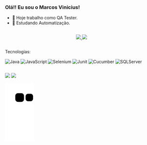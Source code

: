 ### Olá!! Eu sou o Marcos Vinicius!

- 🔭 Hoje trabalho como QA Tester.
- 🌱 Estudando Automatização.

## 

<div align="center">
  <a href="https://github.com/usmarcos">
  <img height="170em" src="https://github-readme-stats.vercel.app/api?username=usmarcos&show_icons=true&theme=dracula&include_all_commits=true&count_private=true"/>
  <img height="170em" src="https://github-readme-stats.vercel.app/api/top-langs/?username=usmarcos&layout=compact&langs_count=7&theme=tokyonight"/>
</div>
  
  ##
  
  <a> Tecnologias: </a>
  <div style="display: inline_block">
  <img align="center" alt="Java" height="30" width="40" src="https://cdn.jsdelivr.net/gh/devicons/devicon/icons/java/java-original.svg">
  <img align="center" alt="JavaScript" height="30" width="40" src="https://cdn.jsdelivr.net/gh/devicons/devicon/icons/javascript/javascript-original.svg">
  <img align="center" alt="Selenium" height="30" width="30" src="https://cdn.discordapp.com/attachments/953746474129321999/953748814827765760/Selenium_Logo.png">
  <img align="center" alt="Junit" height="50" width="40" src="https://cdn.discordapp.com/attachments/953746474129321999/953752178714099814/874086-1.png">
  <img align="center" alt="Cucumber" height="30" width="40" src="https://cdn.jsdelivr.net/gh/devicons/devicon/icons/cucumber/cucumber-plain.svg">
  <img align="center" alt="SQLServer" height="35" width="40" src="https://cdn.discordapp.com/attachments/953746474129321999/953753031617441822/Microsoft-SQL-Server.png">
</div>
  
##
  
<div> 
  <a href="https://instagram.com/usmarcosv"  target="_blank"><img src="https://img.shields.io/badge/-Instagram-%23E4405F?style=for-the-badge&logo=instagram&logoColor=white" target="_blank"></a>
   <a href="https://www.linkedin.com/in/usmarcos" target="_blank"><img src="https://img.shields.io/badge/-LinkedIn-%230077B5?style=for-the-badge&logo=linkedin&logoColor=white" target="_blank"></a> 
 
  ![Snake animation](https://github.com/usmarcos/usmarcos/blob/output/github-contribution-grid-snake.svg)
 
</div>
